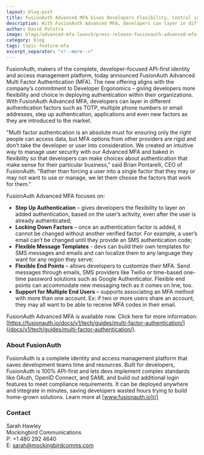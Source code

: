 ```yaml
---
layout: blog-post
title: FusionAuth Advanced MFA Gives Developers Flexibility, Control in Deploying Authentication Factors
description: With FusionAuth Advanced MFA, developers can layer in different authentication factors such as TOTP, multiple phone numbers or email addresses, step up authentication, applications and even new factors as they are introduced to the market.
author: David Polstra
image: blogs/advanced-mfa-launch/press-release-fusionauth-advanced-mfa-gives-developers-flexibility-control-in-deploying-authentication-factors-header-image.png
category: blog
tags: topic-feature-mfa
excerpt_separator: "<!--more-->"
---
```


FusionAuth, makers of the complete, developer-focused API-first identity and access management platform, today announced FusionAuth Advanced Multi Factor Authentication (MFA). The new offering aligns with the company’s commitment to Developer Ergonomics – giving developers more flexibility and choice in deploying authentication within their organizations. With FusionAuth Advanced MFA, developers can layer in different authentication factors such as TOTP, multiple phone numbers or email addresses, step up authentication, applications and even new factors as they are introduced to the market.

<!--more-->

"Multi factor authentication is an absolute must for ensuring only the right people can access data, but MFA options from other providers are rigid and don’t take the developer or user into consideration. We created an intuitive way to manage user security  with our Advanced MFA and baked in flexibility so that developers can make choices about authentication that make sense for their particular business," said Brian Pontarelli, CEO of FusionAuth. "Rather than forcing a user into a single factor that they may or may not want to use or manage, we let them choose the factors that work for them."

FusionAuth Advanced MFA focuses on:

* **Step Up Authentication** – gives developers the flexibility to layer on added authentication, based on the user’s activity, even after the user is already authenticated; 
* **Locking Down Factors** – once an authentication factor is added, it cannot be changed without another verified factor. For example, a user’s email can’t be changed until they provide an SMS authentication code; 
* **Flexible Message Templates** - devs can build their own templates for SMS messages and emails and can localize them to any language they want for any region they serve;
* **Flexible End Points** – allows developers to customize their MFA. Send messages through emails, SMS providers like Twilio or time-based one-time password solutions such as Google Authenticator. Flexible end points can accommodate new messaging tech as it comes on line, too. 
* **Support for Multiple End Users** – supports associating an MFA method with more than one account. Ex: if two or more users share an account, they may all want to be able to receive MFA codes in their email. 

FusionAuth Advanced MFA is available now. Click here for more information: [https://fusionauth.io/docs/v1/tech/guides/multi-factor-authentication/](/docs/v1/tech/guides/multi-factor-authentication/).

### About FusionAuth

FusionAuth is a complete identity and access management platform that saves development teams time and resources. Built for developers, FusionAuth is 100% API-first and lets devs implement complex standards like OAuth, OpenID Connect, and SAML and build out additional login features to meet compliance requirements. It can be deployed anywhere and integrate in minutes, saving developers wasted hours trying to build home-grown solutions. Learn more at [www.fusionauth.io](/)

### Contact

Sarah Hawley  
Mockingbird Communications  
P: +1 480 292 4640  
E: sarah@mockingbirdcomms.com

